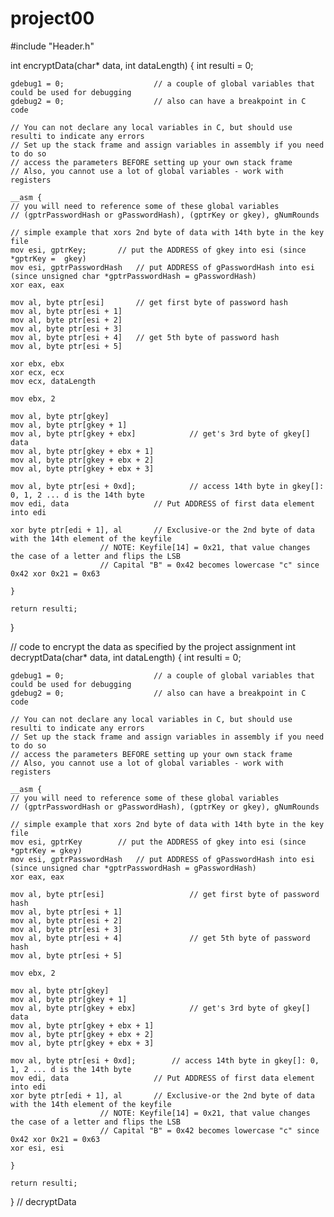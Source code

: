 # project00


#include "Header.h"

int encryptData(char* data, int dataLength)
{
	int resulti = 0;

	gdebug1 = 0;					// a couple of global variables that could be used for debugging
	gdebug2 = 0;					// also can have a breakpoint in C code

	// You can not declare any local variables in C, but should use resulti to indicate any errors
	// Set up the stack frame and assign variables in assembly if you need to do so
	// access the parameters BEFORE setting up your own stack frame
	// Also, you cannot use a lot of global variables - work with registers

	__asm {
	// you will need to reference some of these global variables
	// (gptrPasswordHash or gPasswordHash), (gptrKey or gkey), gNumRounds

	// simple example that xors 2nd byte of data with 14th byte in the key file
	mov esi, gptrKey;		// put the ADDRESS of gkey into esi (since *gptrKey =  gkey)
	mov esi, gptrPasswordHash	// put ADDRESS of gPasswordHash into esi (since unsigned char *gptrPasswordHash = gPasswordHash)
	xor eax, eax

	mov al, byte ptr[esi]		// get first byte of password hash
	mov al, byte ptr[esi + 1]
	mov al, byte ptr[esi + 2]
	mov al, byte ptr[esi + 3]
	mov al, byte ptr[esi + 4]	// get 5th byte of password hash
	mov al, byte ptr[esi + 5]

	xor ebx, ebx
	xor ecx, ecx
	mov ecx, dataLength

	mov ebx, 2
	
	mov al, byte ptr[gkey]
	mov al, byte ptr[gkey + 1]
	mov al, byte ptr[gkey + ebx]			// get's 3rd byte of gkey[] data
	mov al, byte ptr[gkey + ebx + 1]
	mov al, byte ptr[gkey + ebx + 2]
	mov al, byte ptr[gkey + ebx + 3]
 
	mov al, byte ptr[esi + 0xd];	        // access 14th byte in gkey[]: 0, 1, 2 ... d is the 14th byte
	mov edi, data			        // Put ADDRESS of first data element into edi

	xor byte ptr[edi + 1], al		// Exclusive-or the 2nd byte of data with the 14th element of the keyfile
						// NOTE: Keyfile[14] = 0x21, that value changes the case of a letter and flips the LSB
						// Capital "B" = 0x42 becomes lowercase "c" since 0x42 xor 0x21 = 0x63

	}

	return resulti;
}


// code to encrypt the data as specified by the project assignment
int decryptData(char* data, int dataLength)
{
	int resulti = 0;

	gdebug1 = 0;					// a couple of global variables that could be used for debugging
	gdebug2 = 0;					// also can have a breakpoint in C code

	// You can not declare any local variables in C, but should use resulti to indicate any errors
	// Set up the stack frame and assign variables in assembly if you need to do so
	// access the parameters BEFORE setting up your own stack frame
	// Also, you cannot use a lot of global variables - work with registers

	__asm {
	// you will need to reference some of these global variables
	// (gptrPasswordHash or gPasswordHash), (gptrKey or gkey), gNumRounds

	// simple example that xors 2nd byte of data with 14th byte in the key file
	mov esi, gptrKey		// put the ADDRESS of gkey into esi (since *gptrKey = gkey)
	mov esi, gptrPasswordHash	// put ADDRESS of gPasswordHash into esi (since unsigned char *gptrPasswordHash = gPasswordHash)
	xor eax, eax

	mov al, byte ptr[esi]					// get first byte of password hash
	mov al, byte ptr[esi + 1]
	mov al, byte ptr[esi + 2]
	mov al, byte ptr[esi + 3]
	mov al, byte ptr[esi + 4]				// get 5th byte of password hash
	mov al, byte ptr[esi + 5]

	mov ebx, 2
	
	mov al, byte ptr[gkey]
	mov al, byte ptr[gkey + 1]
	mov al, byte ptr[gkey + ebx]			// get's 3rd byte of gkey[] data
	mov al, byte ptr[gkey + ebx + 1]
	mov al, byte ptr[gkey + ebx + 2]
	mov al, byte ptr[gkey + ebx + 3]
	
	mov al, byte ptr[esi + 0xd];		// access 14th byte in gkey[]: 0, 1, 2 ... d is the 14th byte
	mov edi, data			        // Put ADDRESS of first data element into edi
	xor byte ptr[edi + 1], al		// Exclusive-or the 2nd byte of data with the 14th element of the keyfile
						// NOTE: Keyfile[14] = 0x21, that value changes the case of a letter and flips the LSB
						// Capital "B" = 0x42 becomes lowercase "c" since 0x42 xor 0x21 = 0x63
	xor esi, esi
	
	}

	return resulti;

} // decryptData

